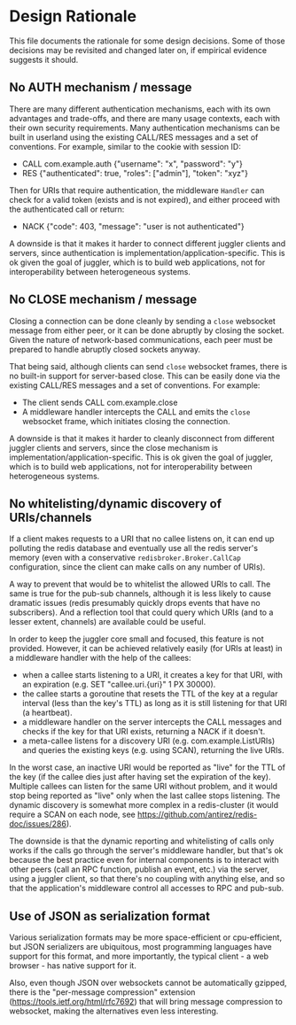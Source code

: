 # Design Rationale

This file documents the rationale for some design decisions. Some of those decisions may be revisited and changed later on, if empirical evidence suggests it should.

## No AUTH mechanism / message

There are many different authentication mechanisms, each with its own advantages and trade-offs, and there are many usage contexts, each with their own security requirements. Many authentication mechanisms can be built in userland using the existing CALL/RES messages and a set of conventions. For example, similar to the cookie with session ID:

* CALL com.example.auth {"username": "x", "password": "y"}
* RES {"authenticated": true, "roles": ["admin"], "token": "xyz"}

Then for URIs that require authentication, the middleware `Handler` can check for a valid token (exists and is not expired), and either proceed with the authenticated call or return:

* NACK {"code": 403, "message": "user is not authenticated"}

A downside is that it makes it harder to connect different juggler clients and servers, since authentication is implementation/application-specific. This is ok given the goal of juggler, which is to build web applications, not for interoperability between heterogeneous systems.

## No CLOSE mechanism / message

Closing a connection can be done cleanly by sending a `close` websocket message from either peer, or it can be done abruptly by closing the socket. Given the nature of network-based communications, each peer must be prepared to handle abruptly closed sockets anyway.

That being said, although clients can send `close` websocket frames, there is no built-in support for server-based close. This can be easily done via the existing CALL/RES messages and a set of conventions. For example:

* The client sends CALL com.example.close
* A middleware handler intercepts the CALL and emits the `close` websocket frame, which initiates closing the connection.

A downside is that it makes it harder to cleanly disconnect from different juggler clients and servers, since the close mechanism is implementation/application-specific. This is ok given the goal of juggler, which is to build web applications, not for interoperability between heterogeneous systems.

## No whitelisting/dynamic discovery of URIs/channels

If a client makes requests to a URI that no callee listens on, it can end up polluting the redis database and eventually use all the redis server's memory (even with a conservative `redisbroker.Broker.CallCap` configuration, since the client can make calls on any number of URIs).

A way to prevent that would be to whitelist the allowed URIs to call. The same is true for the pub-sub channels, although it is less likely to cause dramatic issues (redis presumably quickly drops events that have no subscribers). And a reflection tool that could query which URIs (and to a lesser extent, channels) are available could be useful.

In order to keep the juggler core small and focused, this feature is not provided. However, it can be achieved relatively easily (for URIs at least) in a middleware handler with the help of the callees:

* when a callee starts listening to a URI, it creates a key for that URI, with an expiration (e.g. SET "callee.uri.{uri}" 1 PX 30000).
* the callee starts a goroutine that resets the TTL of the key at a regular interval (less than the key's TTL) as long as it is still listening for that URI (a heartbeat).
* a middleware handler on the server intercepts the CALL messages and checks if the key for that URI exists, returning a NACK if it doesn't.
* a meta-callee listens for a discovery URI (e.g. com.example.ListURIs) and queries the existing keys (e.g. using SCAN), returning the live URIs.

In the worst case, an inactive URI would be reported as "live" for the TTL of the key (if the callee dies just after having set the expiration of the key). Multiple callees can listen for the same URI without problem, and it would stop being reported as "live" only when the last callee stops listening. The dynamic discovery is somewhat more complex in a redis-cluster (it would require a SCAN on each node, see https://github.com/antirez/redis-doc/issues/286).

The downside is that the dynamic reporting and whitelisting of calls only works if the calls go through the server's middleware handler, but that's ok because the best practice even for internal components is to interact with other peers (call an RPC function, publish an event, etc.) via the server, using a juggler client, so that there's no coupling with anything else, and so that the application's middleware control all accesses to RPC and pub-sub.

## Use of JSON as serialization format

Various serialization formats may be more space-efficient or cpu-efficient, but JSON serializers are ubiquitous, most programming languages have support for this format, and more importantly, the typical client - a web browser - has native support for it.

Also, even though JSON over websockets cannot be automatically gzipped, there is the "per-message compression" extension (https://tools.ietf.org/html/rfc7692) that will bring message compression to websocket, making the alternatives even less interesting.

